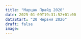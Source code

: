 ```yaml
---
title: "Марцан Прайд 2026"
date: 2025-01-09T19:31:52+01:00
dataStart: "20 Червня 2026"
draft: false
image:
---
```


[//]: # (**📣 Зустрічаймо Marzahn Pride з нашим новим Telegram-ботом!**)

[//]: # ()
[//]: # (Прайд уже зовсім скоро — 21 червня, і ми підготували для вас зручного помічника, щоб свято пройшло яскраво, безпечно та організовано!)

[//]: # ()
[//]: # (**🤖 Наш бот — твій гід на Marzahn Pride:**)

[//]: # ()
[//]: # (🔸 Підкаже маршрут і програму заходів;  )

[//]: # (🔸 Повідомить про останні оновлення;  )

[//]: # (🔸 Зробить аватарку Pride — покажи свою підтримку!  )

[//]: # ()
[//]: # (🔗 Запускай бота тут: [@marzahn_pride_bot]&#40;https://t.me/marzahn_pride_bot&#41;)

[//]: # ()
[//]: # ({{< center >}} # Маніфест {{< /center >}})

[//]: # ()
[//]: # ({{< figure src="/images/marzahn_pride_2025/MP_banner_uk.png" width=100% alt="Marzahn Pride 2025 Banner" class="banner-gap" >}})

[//]: # ()
[//]: # (Шість років тому ми вперше провели Марцан Прайд. Це було сміливо. Це було трохи страшно. Але це було по-справжньому)

[//]: # (важливо.)

[//]: # ()
[//]: # (Відтоді ми виходили з різними гаслами — надихаючими й провокативними, особистими й політичними. Але завжди —)

[//]: # (щирими. Ми виходили, щоб відкрито говорити про себе: про наші права, про наші ідентичності, про свободу бути собою.)

[//]: # ()
[//]: # (Ми пройшли довгий шлях. І головне на цьому шляху — не лише боротьба за видимість, а й можливість бути поруч з іншими,)

[//]: # (чути й бути почутими.)

[//]: # ()
[//]: # (За ці шість років Марцан Прайд став подією, яка об’єднує дуже різних людей навколо простих і важливих цінностей:)

[//]: # (прийняття, солідарності, поваги та права на життя без страху. I ми пишаємося тим, що будуємо цей простір разом.)

[//]: # ()
[//]: # (Але також ми бачимо, як у світі посилюється радикалізація суспільства и побоюємося того, до чого вона може призвести.)

[//]: # (Це стає все більш помітно: люди перестають чути i слухати один одного, а страх та ненависть дедалі частіше)

[//]: # (використовуються як головний інструмент політиків.)

[//]: # ()
[//]: # (Багатьом із нас довелося тікати від авторитарних режимів,)

[//]: # (війн та диктатур. Тому наша участь у цьому Прайді — це не просто акція солідарності. Це — життєва потреба.)

[//]: # ()
[//]: # (Ми виступаємо за відкритий і чесний діалог. За єднання, а не розділення суспільства. Ми віримо, що саме в різноманітті)

[//]: # (та взаємній повазі — наша спільна сила й можливість рухатися до позитивних змін.)

[//]: # (**Ми кажемо: Ми різні. Ми разом.**)

[//]: # ()
[//]: # (Ми запрошуємо всіх, хто поділяє наші цінності, хто прагне жити в суспільстві, вільному від дискримінації та насильства,)

[//]: # (приєднуватися до нас і йти разом — заради прав людини, поваги до особистості та рівності для всіх без винятку.)
